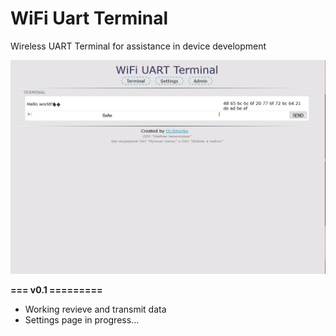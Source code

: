 # WiFi Uart Terminal
 Wireless UART Terminal for assistance in device development

![WiFi Uart Terminal 0.1](index.png)

**=== v0.1 =========**

* Working revieve and transmit data
* Settings page in progress...